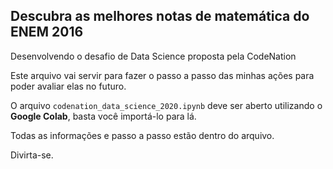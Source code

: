 
## Descubra as melhores notas de matemática do ENEM 2016

Desenvolvendo o desafio de Data Science proposta pela CodeNation

Este arquivo vai servir para fazer o passo a passo das minhas ações para poder avaliar elas no futuro.

O arquivo `codenation_data_science_2020.ipynb` deve ser aberto utilizando o **Google Colab**, basta você importá-lo para lá.

Todas as informações e passo a passo estão dentro do arquivo.

Divirta-se.